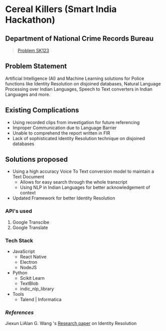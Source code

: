 # Cereal Killers (Smart India Hackathon)
 ## Department of National Crime Records Bureau 
 > [Problem SK123](https://www.sih.gov.in/sih2020PS/Ng==/U29mdHdhcmU=/TkFUSU9OQUwgQ1JJTUUgUkVDT1JEUyBCVVJFQVU=/QWxs)
	
## Problem Statement 
 Artificial Intelligence (Al) and Machine Learning solutions for Police functions like Identity Resolution on disjoined databases, Natural Language Processing over Indian Languages, Speech to Text converters in Indian Languages and more.
  
## Existing Complications 
- Using recorded clips from investigation for future referencing
- Improper Communication due to Language Barrier
- Unable to comprehend the report written in FIR
- Lack of sophisticated Identity Resolution technique on disjoined databases
 ## Solutions proposed
 - Using a high accuracy Voice To Text conversion model to maintain a Text Document
 	- Allows for easy search through the whole transcript
 	- Using NLP in Indian Languages for better acknowledgement of context
 - Updated Framework for better Identity Resolution 
 
 ### API's used
 1. Google Transcibe
 2. Google Translate
 
 ### Tech Stack
 - JavaScript
 	- React Native
 	- Electron
 	- NodeJS
 - Python
 	- Scikit Learn
	- TextBlob
	- indic_nlp_library
 - Tools
 	- Talend | Informatica
 
 ### *References*
 Jiexun LiAlan G. Wang 's [Research paper](https://link.springer.com/article/10.1186/s13388-015-0021-0) on Identity Resolution
